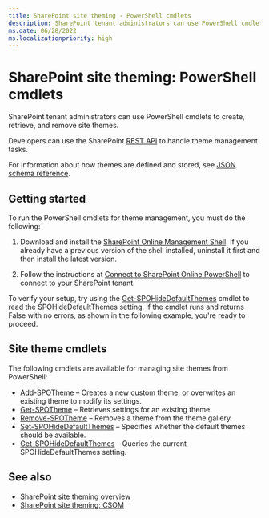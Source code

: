 ```yaml
---
title: SharePoint site theming - PowerShell cmdlets
description: SharePoint tenant administrators can use PowerShell cmdlets to create, retrieve, and remove site themes. Developers can use the SharePoint REST API to handle theme management tasks.
ms.date: 06/28/2022
ms.localizationpriority: high
---
```


# SharePoint site theming: PowerShell cmdlets

SharePoint tenant administrators can use PowerShell cmdlets to create, retrieve, and remove site themes.

Developers can use the SharePoint [REST API](sharepoint-site-theming-rest-api.md) to handle theme management tasks.

For information about how themes are defined and stored, see [JSON schema reference](sharepoint-site-theming-json-schema.md).

## Getting started

To run the PowerShell cmdlets for theme management, you must do the following:

1. Download and install the [SharePoint Online Management Shell](https://www.microsoft.com/download/details.aspx?id=35588). If you already have a previous version of the shell installed, uninstall it first and then install the latest version.

2. Follow the instructions at [Connect to SharePoint Online PowerShell](https://technet.microsoft.com/library/fp161372.aspx) to connect to your SharePoint tenant.

To verify your setup, try using the [Get-SPOHideDefaultThemes](/powershell/module/sharepoint-online/Get-SPOHideDefaultThemes) cmdlet to read the SPOHideDefaultThemes setting. If the cmdlet runs and returns False with no errors, as shown in the following example, you're ready to proceed.

## Site theme cmdlets

The following cmdlets are available for managing site themes from PowerShell:

* [Add-SPOTheme](/powershell/module/sharepoint-online/Add-SPOTheme) &ndash; Creates a new custom theme, or overwrites an existing theme to modify its settings.
* [Get-SPOTheme](/powershell/module/sharepoint-online/Get-SPOTheme) &ndash; Retrieves settings for an existing theme.
* [Remove-SPOTheme](/powershell/module/sharepoint-online/Remove-SPOTheme) &ndash; Removes a theme from the theme gallery.
* [Set-SPOHideDefaultThemes](/powershell/module/sharepoint-online/Set-SPOHideDefaultThemes) &ndash; Specifies whether the default themes should be available.
* [Get-SPOHideDefaultThemes](/powershell/module/sharepoint-online/Get-SPOHideDefaultThemes) &ndash; Queries the current SPOHideDefaultThemes setting.


## See also

* [SharePoint site theming overview](sharepoint-site-theming-overview.md)
* [SharePoint site theming: CSOM](sharepoint-site-theming-csom.md)
